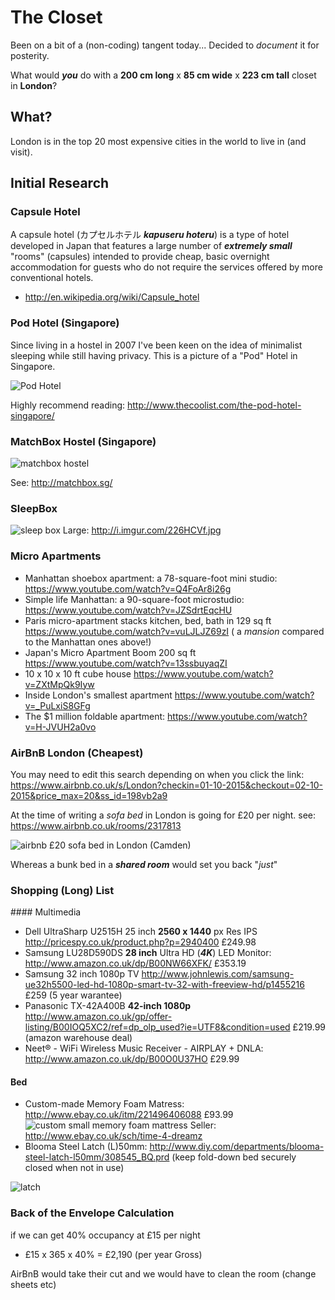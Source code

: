 # The Closet

Been on a bit of a (non-coding) tangent today...
Decided to *document* it for posterity.

What would ***you*** do with a **200 cm long** x
**85 cm wide** x **223 cm tall** closet in **London**?

## What?

London is in the top 20 most expensive cities in the world to live in (and visit).



## Initial Research

### Capsule Hotel

A capsule hotel (カプセルホテル ***kapuseru hoteru***) is a type of hotel developed in Japan that features a large number of ***extremely small*** "rooms" (capsules) intended to provide cheap, basic overnight accommodation for guests who do not require the services offered by more conventional hotels.

+ http://en.wikipedia.org/wiki/Capsule_hotel

### Pod Hotel (Singapore)

Since living in a hostel in 2007 I've been keen on the idea of minimalist sleeping while still having privacy.
This is a picture of a "Pod" Hotel in Singapore.

![Pod Hotel](http://i.imgur.com/W6zwe0a.jpg)

Highly recommend reading:  http://www.thecoolist.com/the-pod-hotel-singapore/

### MatchBox Hostel (Singapore)

![matchbox hostel](http://matchbox.sg/images/sm2.jpg)

See: http://matchbox.sg/

### SleepBox

![sleep box](http://i.imgur.com/226HCVf.jpg)
Large: http://i.imgur.com/226HCVf.jpg

### Micro Apartments

+ Manhattan shoebox apartment: a 78-square-foot mini studio: https://www.youtube.com/watch?v=Q4FoAr8i26g
+ Simple life Manhattan: a 90-square-foot microstudio: https://www.youtube.com/watch?v=JZSdrtEqcHU
+ Paris micro-apartment stacks kitchen, bed, bath in 129 sq ft
https://www.youtube.com/watch?v=vuLJLJZ69zI ( a *mansion* compared to the Manhattan ones above!)
+ Japan's Micro Apartment Boom 200 sq ft
https://www.youtube.com/watch?v=13ssbuyaqZI
+ 10 x 10 x 10 ft cube house
https://www.youtube.com/watch?v=ZXtMpQk9Iyw
+ Inside London's smallest apartment
https://www.youtube.com/watch?v=_PuLxiS8GFg
+ The $1 million foldable apartment:
https://www.youtube.com/watch?v=H-JVUH2a0vo

### AirBnB London (Cheapest)

You may need to edit this search depending on when you click the link: https://www.airbnb.co.uk/s/London?checkin=01-10-2015&checkout=02-10-2015&price_max=20&ss_id=198vb2a9

At the time of writing a *sofa bed* in
London is going for £20 per night.
see: https://www.airbnb.co.uk/rooms/2317813

![airbnb £20 sofa bed in London (Camden)](http://i.imgur.com/Qt0TfYF.png)

Whereas a bunk bed in a ***shared room***
would set you back "*just*"

### Shopping (Long) List

#### Multimedia

+ Dell UltraSharp U2515H 25 inch **2560 x 1440** px Res IPS http://pricespy.co.uk/product.php?p=2940400
£249.98
+ Samsung LU28D590DS **28 inch** Ultra HD (***4K***) LED Monitor: http://www.amazon.co.uk/dp/B00NW66XFK/ £353.19
+ Samsung 32 inch 1080p TV http://www.johnlewis.com/samsung-ue32h5500-led-hd-1080p-smart-tv-32-with-freeview-hd/p1455216 £259 (5 year warantee)
+ Panasonic TX-42A400B **42-inch 1080p**
http://www.amazon.co.uk/gp/offer-listing/B00IOQ5XC2/ref=dp_olp_used?ie=UTF8&condition=used £219.99 (amazon warehouse deal)
+ Neet® - WiFi Wireless Music Receiver - AIRPLAY + DNLA: http://www.amazon.co.uk/dp/B00O0U37HO £29.99


#### Bed
+ Custom-made Memory Foam Matress: http://www.ebay.co.uk/itm/221496406088 £93.99
![custom small memory foam mattress](http://i.imgur.com/ox5LuA6.png)
Seller: http://www.ebay.co.uk/sch/time-4-dreamz
+ Blooma Steel Latch (L)50mm:
http://www.diy.com/departments/blooma-steel-latch-l50mm/308545_BQ.prd (keep fold-down bed securely closed when not in use)

 ![latch](http://i.imgur.com/0nWbfrk.jpg)


### Back of the Envelope Calculation

if we can get 40% occupancy at £15 per night
+ £15 x 365 x 40% = £2,190 (per year Gross)

AirBnB would take their cut and we would have
to clean the room (change sheets etc)
